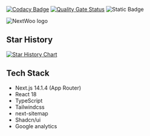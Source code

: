 [![Codacy Badge](https://app.codacy.com/project/badge/Grade/292fbeb23ebf49848a4ac843b590fd54)](https://app.codacy.com/gh/Levix0501/next-woo/dashboard?utm_source=gh&utm_medium=referral&utm_content=&utm_campaign=Badge_grade)
[![Quality Gate Status](https://sonarcloud.io/api/project_badges/measure?project=Levix0501_next-woo&metric=alert_status)](https://sonarcloud.io/summary/new_code?id=Levix0501_next-woo)
![Static Badge](https://img.shields.io/badge/license-MIT-blue)

![NextWoo logo](https://raw.githubusercontent.com/Levix0501/next-woo/master/public/next-woo.png "this is NextWoo logo")  

## Star History

[![Star History Chart](https://api.star-history.com/svg?repos=Levix0501/next-woo&type=Date)](https://star-history.com/#Levix0501/next-woo&Date)

## Tech Stack
- Next.js 14.1.4 (App Router)
- React 18
- TypeScript
- Tailwindcss
- next-sitemap
- Shadcn/ui
- Google analytics
